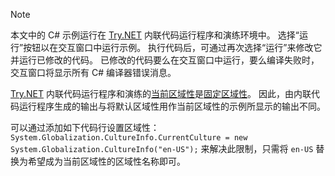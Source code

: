 
> [!NOTE]
> 本文中的 C# 示例运行在 [Try.NET](https://try.dot.net) 内联代码运行程序和演练环境中。 选择“运行”按钮以在交互窗口中运行示例。 执行代码后，可通过再次选择“运行”来修改它并运行已修改的代码。 已修改的代码要么在交互窗口中运行，要么编译失败时，交互窗口将显示所有 C# 编译器错误消息。 
>  
> [Try.NET](https://try.dot.net) 内联代码运行程序和演练的[当前区域性](xref:System.Globalization.CultureInfo.CurrentCulture)是[固定区域性](xref:System.Globalization.CultureInfo.InvariantCulture)。 因此，由内联代码运行程序生成的输出与将默认区域性用作当前区域性的示例所显示的输出不同。 
>
> 可以通过添加如下代码行设置区域性：`System.Globalization.CultureInfo.CurrentCulture = new System.Globalization.CultureInfo("en-US");` 来解决此限制，只需将 `en-US` 替换为希望成为当前区域性的区域性名称即可。


